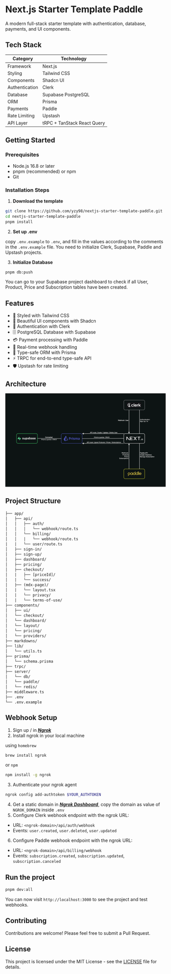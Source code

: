 # Next.js Starter Template Paddle

A modern full-stack starter template with authentication, database, payments, and UI components.

## Tech Stack

| Category       | Technology                  |
| -------------- | --------------------------- |
| Framework      | Next.js                     |
| Styling        | Tailwind CSS                |
| Components     | Shadcn UI                   |
| Authentication | Clerk                       |
| Database       | Supabase PostgreSQL         |
| ORM            | Prisma                      |
| Payments       | Paddle                      |
| Rate Limiting  | Upstash                     |
| API Layer      | tRPC + TanStack React Query |

## Getting Started

### Prerequisites

- Node.js 16.8 or later
- pnpm (recommended) or npm
- Git

### Installation Steps

1. **Download the template**

```bash
git clone https://github.com/yzy98/nextjs-starter-template-paddle.git
cd nextjs-starter-template-paddle
pnpm install
```

2. **Set up .env**

copy `.env.example` to `.env`, and fill in the values according to the comments in the `.env.example` file.
You need to initialize Clerk, Supabase, Paddle and Upstash projects.

3. **Initialize Database**

```bash
pnpm db:push
```

You can go to your Supabase project dashboard to check if all User, Product, Price and Subscription tables have been created.

## Features

- 🎯 Styled with Tailwind CSS
- 🎨 Beautiful UI components with Shadcn
- 🔐 Authentication with Clerk
- 🗄️ PostgreSQL Database with Supabase
- 💳 Payment processing with Paddle
- 🔄 Real-time webhook handling
- 🚀 Type-safe ORM with Prisma
- ⚡️ TRPC for end-to-end type-safe API
- 🛡️ Upstash for rate limiting

## Architecture

![Architecture](./public/images/architecture.png)

## Project Structure

```
├── app/
│   ├── api/
│   │   ├── auth/
│   │   │   └── webhook/route.ts
│   │   └── billing/
│   │   |   └── webhook/route.ts
|   |   └── user/route.ts
│   ├── sign-in/
│   ├── sign-up/
│   ├── dashboard/
│   ├── pricing/
│   ├── checkout/
│   |   ├── [priceId]/
│   |   └── success/
│   ├── (mdx-page)/
│   |   └── layout.tsx
│   |   └── privacy/
│   |   └── terms-of-use/
├── components/
│   ├── ui/
│   └── checkout/
│   └── dashboard/
│   └── layout/
│   └── pricing/
│   └── providers/
├── markdowns/
├── lib/
│   └── utils.ts
├── prisma/
│   └── schema.prisma
├── trpc/
├── server/
│   └── db/
│   └── paddle/
│   └── redis/
├── middleware.ts
├── .env
└── .env.example
```

## Webhook Setup

1. Sign up / in **_[Ngrok](https://dashboard.ngrok.com/signup)_**
1. Install ngrok in your local machine

using `homebrew`

```bash
brew install ngrok
```

or `npm`

```bash
npm install -g ngrok
```

3. Authenticate your ngrok agent

```bash
ngrok config add-authtoken $YOUR_AUTHTOKEN
```

4. Get a static domain in **_[Ngrok Dashboard](https://dashboard.ngrok.com/domains)_**, copy the domain as value of `NGROK_DOMAIN` inside `.env`
5. Configure Clerk webhook endpoint with the ngrok URL:

- URL: `<ngrok-domain>/api/auth/webhook`
- Events: `user.created`, `user.deleted`, `user.updated`

6. Configure Paddle webhook endpoint with the ngrok URL:

- URL: `<ngrok-domain>/api/billing/webhook`
- Events: `subscription.created`, `subscription.updated`, `subscription.canceled`

## Run the project

```bash
pnpm dev:all
```

You can now visit `http://localhost:3000` to see the project and test webhooks.

## Contributing

Contributions are welcome! Please feel free to submit a Pull Request.

## License

This project is licensed under the MIT License - see the [LICENSE](LICENSE) file for details.
